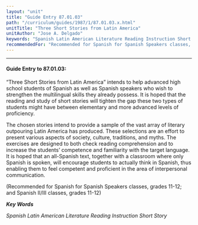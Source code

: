 ```yaml
---
layout: "unit"
title: "Guide Entry 87.01.03"
path: "/curriculum/guides/1987/1/87.01.03.x.html"
unitTitle: "Three Short Stories from Latin America"
unitAuthor: "Jose A. Delgado"
keywords: "Spanish Latin American Literature Reading Instruction Short Story"
recommendedFor: "Recommended for Spanish for Spanish Speakers classes, grades 11-12; and Spanish II/III classes, grades 11-12"
---
```

<body>
<hr/>
<h4>
Guide Entry to 87.01.03:
</h4>
“Three Short Stories from Latin America” intends to help advanced high school students of Spanish as well as Spanish speakers who wish to strengthen the multilingual skills they already possess. It is hoped that the reading and study of short stories will tighten the gap these two types of students might have between elementary and more advanced levels of proficiency.
<p>
The chosen stories intend to provide a sample of the vast array of literary outpouring Latin America has produced. These selections are an effort to present various aspects of society, culture, traditions, and myths. The exercises are designed to both check reading comprehension and to increase the students’ competence and familiarity with the target language. It is hoped that an all-Spanish text, together with a classroom where only Spanish is spoken, will encourage students to actually think in Spanish, thus enabling them to feel competent and proficient in the area of interpersonal communication.
</p>
<p>
(Recommended for Spanish for Spanish Speakers classes, grades 11-12; and Spanish II/III classes, grades 11-12)
</p>
<p>
<b>
<i>
Key Words
</i>
</b>
<br/>
</p>
<p>
<i>
Spanish Latin American Literature Reading Instruction Short Story
</i>
</p>
</body>